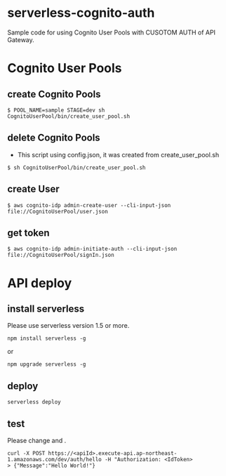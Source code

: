 # serverless-cognito-auth

Sample code for using Cognito User Pools with CUSOTOM AUTH of API Gateway.

# Cognito User Pools

## create Cognito Pools

```
$ POOL_NAME=sample STAGE=dev sh CognitoUserPool/bin/create_user_pool.sh
```

## delete Cognito Pools

* This script using config.json, it was created from create_user_pool.sh
```
$ sh CognitoUserPool/bin/create_user_pool.sh
```

## create User
```
$ aws cognito-idp admin-create-user --cli-input-json file://CognitoUserPool/user.json
```

## get token

```
$ aws cognito-idp admin-initiate-auth --cli-input-json file://CognitoUserPool/signIn.json
```

# API deploy
## install serverless
Please use serverless version 1.5 or more.

```
npm install serverless -g
```
or
```
npm upgrade serverless -g
```

## deploy
```
serverless deploy
```

## test
Please change <apiId> and <IdToken>.

```
curl -X POST https://<apiId>.execute-api.ap-northeast-1.amazonaws.com/dev/auth/hello -H "Authorization: <IdToken>
> {"Message":"Hello World!"}
```
